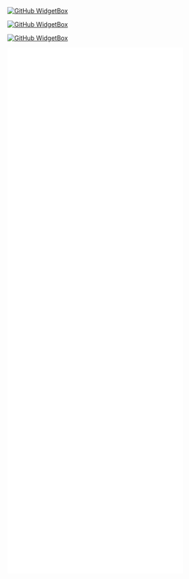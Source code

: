 [![GitHub WidgetBox](https://github-widgetbox.vercel.app/api/profile?username=dubstepmad&data=followers,repositories,stars,commits&theme=darkmode)](https://github.com/Jurredr/github-widgetbox)

[![GitHub WidgetBox](https://github-widgetbox.vercel.app/api/skills&includeNames=true?languages=js,ts,java,php,python,html,css,csharp,xml,json,yamlmysql,lua,sass&theme=darkmode)](https://github.com/Jurredr/github-widgetbox)

[![GitHub WidgetBox](https://github-widgetbox.vercel.app/api/skills?frameworks=vue,react,bootstrap,tailwind,windi,angular,dotnetcore,laravel,dotnet&theme=darkmode)](https://github.com/Jurredr/github-widgetbox)

<img align="center" src="/github-metrics.svg" alt="Metrics" width="400">
